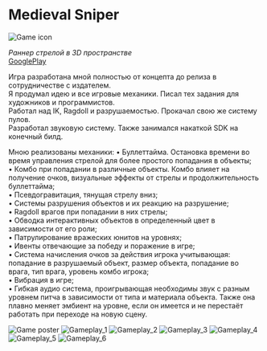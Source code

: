 # Medieval Sniper
![Game icon](https://github.com/Aywi-style/MedievilSniper/raw/ScritpsFiles/Media/icon.png)

*Раннер стрелой в 3D пространстве*  
[GooglePlay](https://play.google.com/store/apps/details?id=nottingham.archer.shoot.controlled.arrow "Medieval Sniper page")

Игра разработана мной полностью от концепта до релиза в сотрудничестве с издателем.  
Я продумал идею и все игровые механики. Писал тех задания для художников и программистов.  
Работал над IK, Ragdoll и разрушаемостью. Прокачал свою же систему пулов.  
Разработал звуковую систему. Также занимался накаткой SDK на конечный билд.  

Мною реализованы механики:
• Буллеттайма. Остановка времени во время управления стрелой для более простого попадания в объекты;  
• Комбо при попадании в различные объекты. Комбо влияет на получение очков, визуальные эффекты от стрелы и продолжительность буллеттайма;  
• Псевдогравитация, тянущая стрелу вниз;  
• Системы разрушения объектов и их реакцию на разрушение;  
• Ragdoll врагов при попадании в них стрелы;  
• Обводка интерактивных объектов в определенный цвет в зависимости от его роли;  
• Патрулирование вражеских юнитов на уровнях;  
• Ивенты отвечающие за победу и поражение в игре;  
• Система начисления очков за действия игрока учитывающая: попадание в разрушаемый объект, размер объекта, попадание во врага, тип врага, уровень комбо игрока;  
• Вибрация в игре;  
• Гибкая аудио система, проигрывающая необходимы звук с разным уровнем питча в зависимости от типа и материала объекта. Также она плавно меняет эмбиент на уровне, если он имеется и не перестаёт работать при переходе на новую сцену.  

![Game poster](https://github.com/Aywi-style/MedievilSniper/raw/ScritpsFiles/Media/img_1.png)
![Gameplay_1](https://github.com/Aywi-style/MedievilSniper/raw/ScritpsFiles/Media/img_2.png)
![Gameplay_2](https://github.com/Aywi-style/MedievilSniper/raw/ScritpsFiles/Media/img_3.png)
![Gameplay_3](https://github.com/Aywi-style/MedievilSniper/raw/ScritpsFiles/Media/img_4.png)
![Gameplay_4](https://github.com/Aywi-style/MedievilSniper/raw/ScritpsFiles/Media/img_5.png)
![Gameplay_5](https://github.com/Aywi-style/MedievilSniper/raw/ScritpsFiles/Media/img_6.png)
![Gameplay_6](https://github.com/Aywi-style/MedievilSniper/raw/ScritpsFiles/Media/img_7.png)
